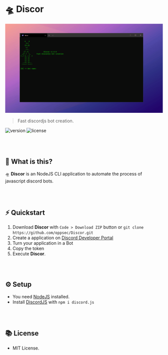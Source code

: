 # 🛸 Discor

<img src="./utils/discor.gif" width="800">

> Fast discordjs bot creation.

![version](https://img.shields.io/badge/VERSION-1.0.1-brightgreen.svg?style=for-the-badge)
![license](https://img.shields.io/badge/LICENSE-MIT-blue.svg?style=for-the-badge)

<br><br>

## 🤔 What is this?
🛸 **Discor** is an NodeJS CLI application to automate the process of javascript discord bots.

<br><br>

## ⚡ Quickstart
1. Download **Discor** with `Code > Download ZIP` button or `git clone https://github.com/oppsec/Discor.git`
2. Create a application on [Discord Developer Portal](https://discord.com/developers/applications)
3. Turn your application in a Bot
4. Copy the token
5. Execute **Discor**.

<br><br>

## ⚙️ Setup
- You need [NodeJS](http://nodejs.org/) installed.
- Install [DiscordJS](https://discord.js.org/) with `npm i discord.js`

<br><br>

## 📚 License
- MIT License.